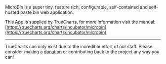 MicroBin is a super tiny, feature rich, configurable, self-contained and self-hosted paste bin web application.

This App is supplied by TrueCharts, for more information visit the manual: [https://truecharts.org/charts/incubator/microbin](https://truecharts.org/charts/incubator/microbin)

---

TrueCharts can only exist due to the incredible effort of our staff.
Please consider making a [donation](https://truecharts.org/about/sponsor) or contributing back to the project any way you can!
